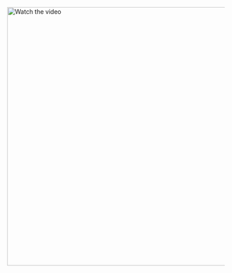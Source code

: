<a href="https://www.youtube.com/watch?v=VIDEO_ID" target="_blank">
  <img src="https://img.youtube.com/vi/VIDEO_ID/0.jpg" alt="Watch the video" width="600">
</a>
